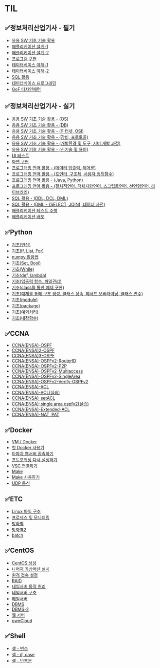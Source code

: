 # TIL
## ✅정보처리산업기사 - 필기
 - <a href = "https://velog.io/@swkiim/1-1">응용 SW 기초 기술 활용<a>
 - <a href = "https://velog.io/@swkiim/1-21">애플리케이션 설계-1<a>
 - <a href = "https://velog.io/@swkiim/1-22">애플리케이션 설계-2<a>
 - <a href = "https://velog.io/@swkiim/2-2">프로그램 구현<a>
 - <a href = "https://velog.io/@swkiim/3-11">데이터베이스 이해-1<a>
 - <a href = "https://velog.io/@swkiim/3-12">데이터베이스 이해-2<a>
 - <a href = "https://velog.io/@swkiim/3-2">SQL 활용<a>
 - <a href = "https://velog.io/@swkiim/3-3">데이터베이스 프로그래밍<a>
 - <a href = "https://velog.io/@swkiim/GoF">GoF 디자인패턴<a>
## ✅정보처리산업기사 - 실기
 - <a href = "https://velog.io/@swkiim/1-os">응용 SW 기초 기술 활용 - (OS)<a>
 - <a href = "https://velog.io/@swkiim/1-db">응용 SW 기초 기술 활용 - (DB)<a>
 - <a href = "https://velog.io/@swkiim/1-Internet-OSI">응용 SW 기초 기술 활용 - (인터넷, OSI)<a>
 - <a href = "https://velog.io/@swkiim/1-device-protocol">응용 SW 기초 기술 활용 - (장비, 프로토콜)<a>
 - <a href = "https://velog.io/@swkiim/1-develop">응용 SW 기초 기술 활용 - (개발환경 및 도구, 서버 개발 과정)<a>
 - <a href = "https://velog.io/@swkiim/NewTech">응용 SW 기초 기술 활용 - (신기술 및 용어)<a>
 - <a href = "https://velog.io/@swkiim/UI-test">UI 테스트<a>
 - <a href = "https://velog.io/@swkiim/UI">화면 구현<a>
 - <a href = "https://velog.io/@swkiim/programming-lang-1">프로그래밍 언어 활용 - (데이터 입출력, 제어문)<a>
 - <a href = "https://velog.io/@swkiim/programming-lang-2">프로그래밍 언어 활용 - (포인터, 구조체, 사용자 정의함수)<a>
 - <a href = "https://velog.io/@swkiim/programming-lang-3">프로그래밍 언어 활용 - (Java, Python)<a>
 - <a href = "https://velog.io/@swkiim/programming-lang-4">프로그래밍 언어 활용 - (절차적언어, 객체지향언어, 스크립트언어, 선언형언어, 라이브러리)<a>
 - <a href = "https://velog.io/@swkiim/SQL-1">SQL 활용 - (DDL, DCL, DML)<a>
 - <a href = "https://velog.io/@swkiim/SQL-2">SQL 활용 - (DML - (SELECT, JOIN), 데이터 사전)<a>
 - <a href = "https://velog.io/@swkiim/app-test">애플리케이션 테스트 수행<a>
 - <a href = "https://velog.io/@swkiim/app-distribute">애플리케이션 배포<a>
## ✅Python
 - <a href = "https://velog.io/@swkiim/Variables-Operator">기초(연산)<a>
 - <a href = "https://velog.io/@swkiim/If-List-For">기초(If, List, For)<a>
 - <a href = "https://velog.io/@swkiim/Numpy">numpy 활용법<a>
 - <a href = "https://velog.io/@swkiim/Set-Bool">기초(Set, Bool)<a>
 - <a href = "https://velog.io/@swkiim/While">기초(While)<a>
 - <a href = "https://velog.io/@swkiim/Function">기초(def, lambda)<a>
 - <a href = "https://velog.io/@swkiim/IO-F">기초(입출력 함수, 파일관리)<a>
 - <a href = "https://velog.io/@swkiim/class-1">기초(class를 통한 예제 구현)<a>
 - <a href = "https://velog.io/@swkiim/class-2">기초(예제를 통해 구조 생성, 클래스 상속, 메서드 오버라이딩, 클래스 변수)<a>
 - <a href = "https://velog.io/@swkiim/Module">기초(module)<a>
 - <a href = "https://velog.io/@swkiim/Package">기초(package)<a>
 - <a href = "https://velog.io/@swkiim/try-except">기초(예외처리)<a>
 - <a href = "https://velog.io/@swkiim/built-in-function">기초(내장함수)<a>
## ✅CCNA
 - <a href = "https://velog.io/@swkiim/CCNAENSA-OSPF-1">CCNA(ENSA)-OSPF<a>
 - <a href = "https://velog.io/@swkiim/CCNAENSA-OSPF-2">CCNA(ENSA)2-OSPF<a>
 - <a href = "https://velog.io/@swkiim/CCNAENSA-ospf-3">CCNA(ENSA)3-OSPF<a>
 - <a href = "https://velog.io/@swkiim/CCNAENSA-ospfv2-1">CCNA(ENSA)-OSPFv2-RouterID<a>
 - <a href = "https://velog.io/@swkiim/CCNAENSA-ospf-p2p">CCNA(ENSA)-OSPFv2-P2P<a>
 - <a href = "https://velog.io/@swkiim/CCNAENSA-ospfv2-multiaccess">CCNA(ENSA)-OSPFv2-Multiaccess<a>
 - <a href = "https://velog.io/@swkiim/CCNAENSA-ospfv2-Single-Area">CCNA(ENSA)-OSPFv2-SingleArea<a>
 - <a href = "https://velog.io/@swkiim/CCNAENSA-ospfv2-Verity">CCNA(ENSA)-OSPFv2-Verify-OSPFv2<a>
 - <a href = "https://velog.io/@swkiim/CCNAENSA-ACL">CCNA(ENSA)-ACL<a>
 - <a href = "https://velog.io/@swkiim/CCNAENSA-ACL-2">CCNA(ENSA)-ACL(실습)<a>
 - <a href = "https://velog.io/@swkiim/CCNAENSA-setACL">CCNA(ENSA)-setACL<a>
 - <a href = "https://velog.io/@swkiim/CCNAENSA-single-area-ospfv2lab">CCNA(ENSA)-single area ospfv2(실습)<a>
 - <a href = "https://velog.io/@swkiim/CCNAENSA-Extended-ACL">CCNA(ENSA)-Extended-ACL<a>
 - <a href = "https://velog.io/@swkiim/CCNAENSA-NAT-PAT">CCNA(ENSA)-NAT, PAT<a>
## ✅Docker
 - <a href = "https://velog.io/@swkiim/VMDocker">VM / Docker<a>
 - <a href = "https://velog.io/@swkiim/1stdocker">첫 Docker 사용기<a>
 - <a href = "https://velog.io/@swkiim/docker-apache">아파치 웹서버 접속하기<a>
 - <a href = "https://velog.io/@swkiim/docker-port">포트포워딩 다시 설정하기<a>
 - <a href = "https://velog.io/@swkiim/vsc-docker">VSC 연결하기<a>
 - <a href = "https://velog.io/@swkiim/Make">Make<a>
 - <a href = "https://velog.io/@swkiim/edit-makefile">Make 사용하기<a>
 - <a href = "https://velog.io/@swkiim/docker-udp">UDP 통신<a>
## ✅ETC
 - <a href = "https://velog.io/@swkiim/Linux-file-system">Linux 파일 구조<a>
 - <a href = "https://velog.io/@swkiim/proccess">프로세스 및 모니터링<a>
 - <a href = "https://velog.io/@swkiim/firewall">방화벽<a>
 - <a href = "https://velog.io/@swkiim/iptables">방화벽2<a>
 - <a href = "https://velog.io/@swkiim/batch">batch<a>
## ✅CentOS
 - <a href = "https://velog.io/@swkiim/CentOS-create">CentOS 생성<a>
 - <a href = "https://velog.io/@swkiim/CentOS-create-2">나머지 가상머신 설치<a>
 - <a href = "https://velog.io/@swkiim/telnet-ssh-xrdp">원격 접속 설정<a>
 - <a href = "https://velog.io/@swkiim/RAID">RAID<a>
 - <a href = "https://velog.io/@swkiim/nameserver-1">네임서버 동작 원리<a>
 - <a href = "https://velog.io/@swkiim/nameserver-2">네임서버 구축<a>
 - <a href = "https://velog.io/@swkiim/mailserver">메일서버<a>
 - <a href = "https://velog.io/@swkiim/DBMS">DBMS<a>
 - <a href = "https://velog.io/@swkiim/DBMS-2">DBMS-2<a>
 - <a href = "https://velog.io/@swkiim/webserver">웹 서버<a>
 - <a href = "https://velog.io/@swkiim/ownCloud">ownCloud<a>
## ✅Shell
 - <a href = "https://velog.io/@swkiim/shell-variable">셸 - 변수<a>
 - <a href = "https://velog.io/@swkiim/shell-if-case">셸 - if, case<a>
 - <a href = "https://velog.io/@swkiim/shell-repeat">셸 - 반복문<a>
